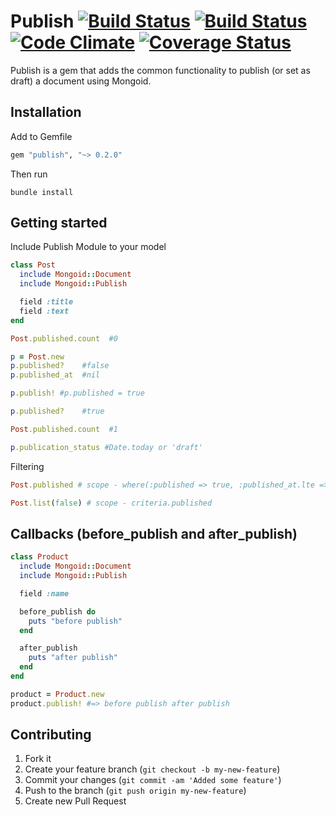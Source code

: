 # Publish [![Build Status](https://secure.travis-ci.org/lucasrenan/publish.png?branch=master)](http://travis-ci.org/lucasrenan/publish) [![Build Status](https://gemnasium.com/lucasrenan/publish.png)](http://gemnasium.com/lucasrenan/publish) [![Code Climate](https://codeclimate.com/github/lucasrenan/publish.png)](https://codeclimate.com/github/lucasrenan/publish) [![Coverage Status](https://coveralls.io/repos/lucasrenan/publish/badge.png?branch=master)](https://coveralls.io/r/lucasrenan/publish)


Publish is a gem that adds the common functionality to publish (or set as draft) a document using Mongoid.

## Installation

Add to Gemfile

``` ruby
gem "publish", "~> 0.2.0"
```

Then run

``` terminal
bundle install
```

## Getting started


Include Publish Module to your model

``` ruby
class Post
  include Mongoid::Document
  include Mongoid::Publish

  field :title
  field :text
end

Post.published.count  #0

p = Post.new
p.published?    #false
p.published_at  #nil

p.publish! #p.published = true

p.published?    #true

Post.published.count  #1

p.publication_status #Date.today or 'draft'
```

Filtering

``` ruby
Post.published # scope - where(:published => true, :published_at.lte => Date.today)

Post.list(false) # scope - criteria.published
```

## Callbacks (before_publish and after_publish)

``` ruby
class Product
  include Mongoid::Document
  include Mongoid::Publish

  field :name

  before_publish do
    puts "before publish"
  end

  after_publish
    puts "after publish"
  end
end

product = Product.new
product.publish! #=> before publish after publish
```

## Contributing

1. Fork it
2. Create your feature branch (`git checkout -b my-new-feature`)
3. Commit your changes (`git commit -am 'Added some feature'`)
4. Push to the branch (`git push origin my-new-feature`)
5. Create new Pull Request